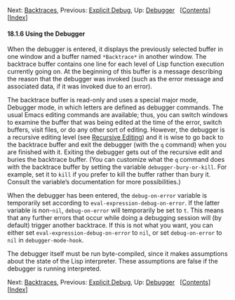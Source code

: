<!-- This is the GNU Emacs Lisp Reference Manual
corresponding to Emacs version 27.2.

Copyright (C) 1990-1996, 1998-2021 Free Software Foundation,
Inc.

Permission is granted to copy, distribute and/or modify this document
under the terms of the GNU Free Documentation License, Version 1.3 or
any later version published by the Free Software Foundation; with the
Invariant Sections being "GNU General Public License," with the
Front-Cover Texts being "A GNU Manual," and with the Back-Cover
Texts as in (a) below.  A copy of the license is included in the
section entitled "GNU Free Documentation License."

(a) The FSF's Back-Cover Text is: "You have the freedom to copy and
modify this GNU manual.  Buying copies from the FSF supports it in
developing GNU and promoting software freedom." -->

<!-- Created by GNU Texinfo 6.7, http://www.gnu.org/software/texinfo/ -->

Next: [Backtraces](Backtraces.html), Previous: [Explicit Debug](Explicit-Debug.html), Up: [Debugger](Debugger.html)   \[[Contents](index.html#SEC_Contents "Table of contents")]\[[Index](Index.html "Index")]

#### 18.1.6 Using the Debugger

When the debugger is entered, it displays the previously selected buffer in one window and a buffer named `*Backtrace*` in another window. The backtrace buffer contains one line for each level of Lisp function execution currently going on. At the beginning of this buffer is a message describing the reason that the debugger was invoked (such as the error message and associated data, if it was invoked due to an error).

The backtrace buffer is read-only and uses a special major mode, Debugger mode, in which letters are defined as debugger commands. The usual Emacs editing commands are available; thus, you can switch windows to examine the buffer that was being edited at the time of the error, switch buffers, visit files, or do any other sort of editing. However, the debugger is a recursive editing level (see [Recursive Editing](Recursive-Editing.html)) and it is wise to go back to the backtrace buffer and exit the debugger (with the `q` command) when you are finished with it. Exiting the debugger gets out of the recursive edit and buries the backtrace buffer. (You can customize what the `q` command does with the backtrace buffer by setting the variable `debugger-bury-or-kill`. For example, set it to `kill` if you prefer to kill the buffer rather than bury it. Consult the variable’s documentation for more possibilities.)

When the debugger has been entered, the `debug-on-error` variable is temporarily set according to `eval-expression-debug-on-error`. If the latter variable is non-`nil`, `debug-on-error` will temporarily be set to `t`. This means that any further errors that occur while doing a debugging session will (by default) trigger another backtrace. If this is not what you want, you can either set `eval-expression-debug-on-error` to `nil`, or set `debug-on-error` to `nil` in `debugger-mode-hook`.

The debugger itself must be run byte-compiled, since it makes assumptions about the state of the Lisp interpreter. These assumptions are false if the debugger is running interpreted.

Next: [Backtraces](Backtraces.html), Previous: [Explicit Debug](Explicit-Debug.html), Up: [Debugger](Debugger.html)   \[[Contents](index.html#SEC_Contents "Table of contents")]\[[Index](Index.html "Index")]
